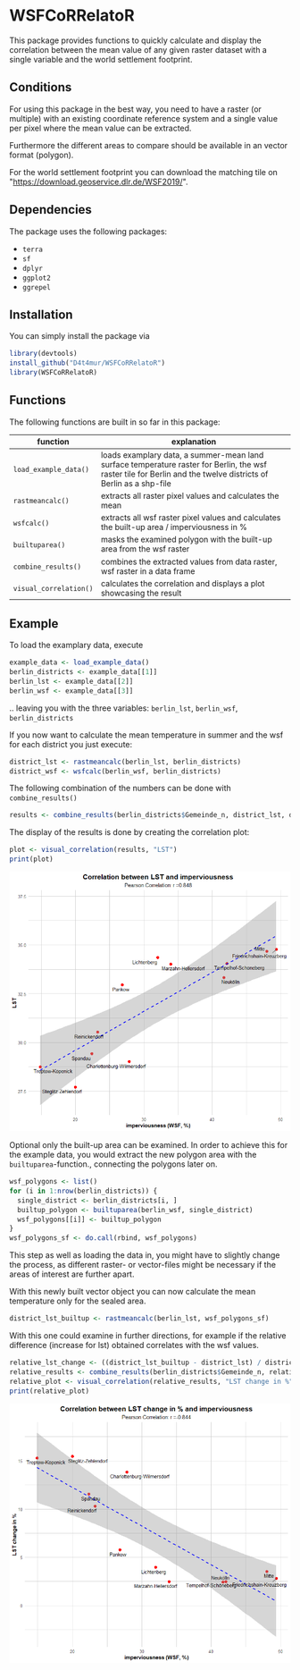 # WSFCoRRelatoR

This package provides functions to quickly calculate and display the correlation between the mean value of any given raster dataset with a single variable and the world settlement footprint.


## Conditions

For using this package in the best way, you need to have a raster (or multiple) with an existing coordinate reference system and a single value per pixel where the mean value can be extracted.

Furthermore the different areas to compare should be available in an vector format (polygon).

For the world settlement footprint you can download the matching tile on "https://download.geoservice.dlr.de/WSF2019/".


## Dependencies

The package uses the following packages:
- `terra`
- `sf`
- `dplyr`
- `ggplot2`
- `ggrepel`


## Installation

You can simply install the package via

```r
library(devtools)
install_github("D4t4mur/WSFCoRRelatoR")
library(WSFCoRRelatoR)
```


## Functions

The following functions are built in so far in this package:

| function              | explanation                                                                                                                                                     |
|-----------------------|-----------------------------------------------------------------------------------------------------------------------------------------------------------------|
| `load_example_data()` | loads examplary data, a summer-mean land surface temperature raster for Berlin, the wsf raster tile for Berlin and the twelve districts of Berlin as a shp-file |
| `rastmeancalc()`      | extracts all raster pixel values and calculates the mean                                                                                                        |
| `wsfcalc()`           | extracts all wsf raster pixel values and calculates the built-up area / imperviousness in %                                                                     |
| `builtuparea()`       | masks the examined polygon with the built-up area from the wsf raster                                                                                           |
| `combine_results()`   | combines the extracted values from data raster, wsf raster in a data frame                                                                                      |
| `visual_correlation()`| calculates the correlation and displays a plot showcasing the result                                                                                            |


## Example

To load the examplary data, execute

```r
example_data <- load_example_data()
berlin_districts <- example_data[[1]]
berlin_lst <- example_data[[2]]
berlin_wsf <- example_data[[3]]
```

.. leaving you with the three variables: `berlin_lst`, `berlin_wsf`, `berlin_districts`

If you now want to calculate the mean temperature in summer and the wsf for each district you just execute:

```r
district_lst <- rastmeancalc(berlin_lst, berlin_districts)
district_wsf <- wsfcalc(berlin_wsf, berlin_districts)
```

The following combination of the numbers can be done with `combine_results()`

```r
results <- combine_results(berlin_districts$Gemeinde_n, district_lst, district_wsf)
```

The display of the results is done by creating the correlation plot:

```r
plot <- visual_correlation(results, "LST")
print(plot)
```

![correlation between lst and wsf](img/example_plot_Berlin.png)


Optional only the built-up area can be examined. In order to achieve this for the example data,
you would extract the new polygon area with the `builtuparea`-function., connecting the polygons later on.

```r
wsf_polygons <- list()
for (i in 1:nrow(berlin_districts)) {
  single_district <- berlin_districts[i, ]
  builtup_polygon <- builtuparea(berlin_wsf, single_district)
  wsf_polygons[[i]] <- builtup_polygon
}
wsf_polygons_sf <- do.call(rbind, wsf_polygons)
```

This step as well as loading the data in, you might have to slightly change the process, as different raster- or vector-files might be
necessary if the areas of interest are further apart.

With this newly built vector object you can now calculate the mean temperature only for the sealed area.

```r
district_lst_builtup <- rastmeancalc(berlin_lst, wsf_polygons_sf)
```

With this one could examine in further directions, for example if the relative difference (increase for lst) obtained correlates with the wsf values.

```r
relative_lst_change <- ((district_lst_builtup - district_lst) / district_lst * 100) %>% round(3)
relative_results <- combine_results(berlin_districts$Gemeinde_n, relative_lst_change, district_wsf)
relative_plot <- visual_correlation(relative_results, "LST change in %")
print(relative_plot)
```

![correlation between relative lst change and wsf](img/example_plot_relative_Berlin.png)
